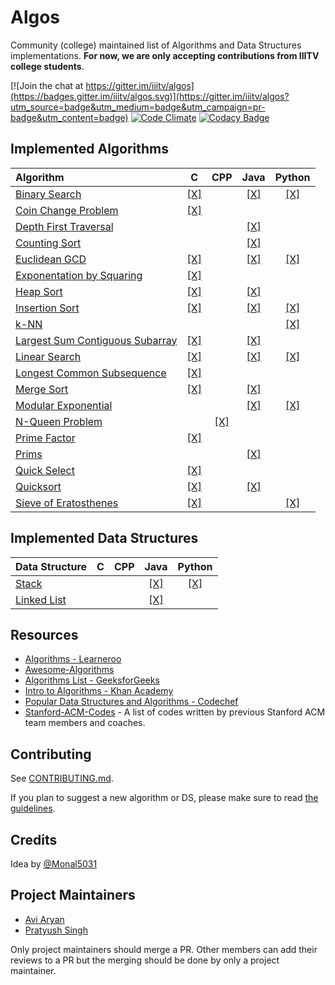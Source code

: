 # Algos

Community (college) maintained list of Algorithms and Data Structures implementations.
**For now, we are only accepting contributions from IIITV college students**.

[![Join the chat at https://gitter.im/iiitv/algos](https://badges.gitter.im/iiitv/algos.svg)](https://gitter.im/iiitv/algos?utm_source=badge&utm_medium=badge&utm_campaign=pr-badge&utm_content=badge)
[![Code Climate](https://codeclimate.com/github/iiitv/algos/badges/gpa.svg)](https://codeclimate.com/github/iiitv/algos)
[![Codacy Badge](https://api.codacy.com/project/badge/Grade/c10c3fd13edb475ca1bf77d4291d54b4)](https://www.codacy.com/app/aviaryan/algos?utm_source=github.com&amp;utm_medium=referral&amp;utm_content=iiitv/algos&amp;utm_campaign=Badge_Grade)


## Implemented Algorithms

| Algorithm | C | CPP | Java | Python |
|:--------------|:----------------:|:----------------:|:----------------:|:-----------------:|
| [Binary Search](https://en.wikipedia.org/wiki/Binary_search_algorithm) | [\[X\]](binary_search/binary_search.c) | | [\[X\]](binary_search/BinarySearch.java) | [\[X\]](binary_search/binary_search.py) |
| [Coin Change Problem](http://www.algorithmist.com/index.php/Coin_Change) | [\[X\]](coin_change_problem/coin_change_problem.c) | | | |
| [Depth First Traversal](http://www.geeksforgeeks.org/depth-first-traversal-for-a-graph/) | | | [\[X\]](depth_first_traversal/DepthFirstTraversal.java) | |
| [Counting Sort](www.geeksforgeeks.org/counting-sort/)| | | [\[X\]](counting_sort/CountingSort.java) | |
| [Euclidean GCD](https://en.wikipedia.org/wiki/Euclidean_algorithm) | [\[X\]](euclidean_gcd/euclidean_gcd.c) | | [\[X\]](euclidean_gcd/EuclideanGCD.java) | [\[X\]](euclidean_gcd/euclidean_gcd.py) |
| [Exponentation by Squaring](https://en.wikipedia.org/wiki/Exponentiation_by_squaring) | [\[X\]](exponentation_by_squaring/exponentation_by_squaring.c) ||||
| [Heap Sort](https://en.wikipedia.org/wiki/Heapsort) | [\[X\]](heap_sort/heap_sort.c) | | [\[X\]](heap_sort/HeapSort.java) | |
| [Insertion Sort](https://en.wikipedia.org/wiki/Insertion_sort) | [\[X\]](insertion_sort/insertion_sort.c) | | [\[X\]](insertion_sort/InsertionSort.java)| [\[X\]](insertion_sort/insertion_sort.py) |
| [k-NN](https://en.wikipedia.org/wiki/K-nearest_neighbors_algorithm) | | | | [\[X\]](k_nn/k_nn.py) |
| [Largest Sum Contiguous Subarray](http://www.geeksforgeeks.org/largest-sum-contiguous-subarray/) | [\[X\]](largest_sum_contiguous_subarray/largestSumContiguousSubarray.c) | | [\[X\]](largest_sum_contiguous_subarray/LargestSumContiguousSubarray.java) | |
| [Linear Search](https://en.wikipedia.org/wiki/Linear_search) | [\[X\]](linear_search/linear_search.c) | | [\[X\]](linear_search/LinearSearch.java) | [\[X\]](linear_search/linear_search.py) |
| [Longest Common Subsequence](http://www.geeksforgeeks.org/dynamic-programming-set-4-longest-common-subsequence) | [\[X\]](longest_common_subsequence/longestCommonSubsequence.c) | | | |
| [Merge Sort](https://www.khanacademy.org/computing/computer-science/algorithms/merge-sort/a/overview-of-merge-sort) | [\[X\]](merge_sort/merge_sort.c) | | [\[X\]](merge_sort/MergeSort.java) | |
| [Modular Exponential](http://www.geeksforgeeks.org/modular-exponentiation-power-in-modular-arithmetic/) | | | [\[X\]](modular_exponential/ModularExponential.java) | [\[X\]](modular_exponential/modular_exponential.py) |
| [N-Queen Problem](https://en.wikipedia.org/wiki/Eight_queens_puzzle) | | [\[X\]](n_queen_problem/NQueenProblem.cpp) | | | |
| [Prime Factor](https://en.wikipedia.org/wiki/Prime_factor) | [\[X\]](prime_factor/prime_factor.c) | | | |
| [Prims](https://en.wikipedia.org/wiki/Prim%27s_algorithm) | | | [\[X\]](prims/Prims.java) | |
| [Quick Select](https://en.wikipedia.org/wiki/Quickselect) | [\[X\]](quick_select/quick_select.c) | | | |
| [Quicksort](https://en.wikipedia.org/wiki/Quicksort) | [\[X\]](quicksort/quicksort.c) | | [\[X\]](quicksort/QuickSort.java) | |
| [Sieve of Eratosthenes](https://en.wikipedia.org/wiki/Sieve_of_Eratosthenes) | [\[X\]](sieve_of_eratosthenes/sieveOfEratosthenes.c) | | | [\[X\]](sieve_of_eratosthenes/sieve_of_eratosthenes.py) |


## Implemented Data Structures

| Data Structure | C | CPP | Java | Python |
|:--------------|:----------------:|:----------------:|:----------------:|:-----------------:|
| [Stack](https://en.wikipedia.org/wiki/Stack_(abstract_data_type)) | | | [\[X\]](stack/Stack.java) | [\[X\]](stack/stack.py) |
| [Linked List](https://en.wikipedia.org/wiki/Linked_list) | | | [\[X\]](linked_list/LinkedList.java) | |


## Resources

* [Algorithms - Learneroo](https://www.learneroo.com/subjects/8)
* [Awesome-Algorithms](https://github.com/tayllan/awesome-algorithms)
* [Algorithms List - GeeksforGeeks](http://www.geeksforgeeks.org/fundamentals-of-algorithms/)
* [Intro to Algorithms - Khan Academy](https://www.khanacademy.org/computing/computer-science/algorithms)
* [Popular Data Structures and Algorithms - Codechef](https://discuss.codechef.com/questions/48877/data-structures-and-algorithms)
* [Stanford-ACM-Codes](https://github.com/jaehyunp/stanfordacm) - A list of codes written by previous Stanford ACM team members and coaches.



## Contributing

See [CONTRIBUTING.md](CONTRIBUTING.md).

If you plan to suggest a new algorithm or DS, please make sure to read [the guidelines](CONTRIBUTING.md#sa).


## Credits

Idea by [@Monal5031](https://github.com/Monal5031)


## Project Maintainers

* [Avi Aryan](https://github.com/aviaryan)
* [Pratyush Singh](https://github.com/singhpratyush)

Only project maintainers should merge a PR. Other members can add their reviews to a PR but the merging should be done by only a project maintainer.
